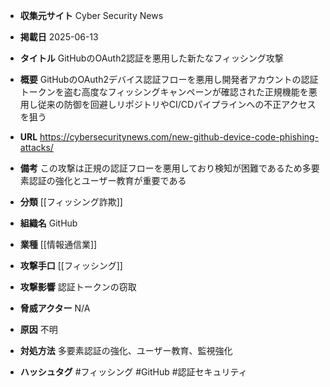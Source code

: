 - **収集元サイト**
Cyber Security News

- **掲載日**
2025-06-13

- **タイトル**
GitHubのOAuth2認証を悪用した新たなフィッシング攻撃

- **概要**
GitHubのOAuth2デバイス認証フローを悪用し開発者アカウントの認証トークンを盗む高度なフィッシングキャンペーンが確認された正規機能を悪用し従来の防御を回避しリポジトリやCI/CDパイプラインへの不正アクセスを狙う

- **URL**
https://cybersecuritynews.com/new-github-device-code-phishing-attacks/

- **備考**
この攻撃は正規の認証フローを悪用しており検知が困難であるため多要素認証の強化とユーザー教育が重要である

- **分類**
[[フィッシング詐欺]]

- **組織名**
GitHub

- **業種**
[[情報通信業]]

- **攻撃手口**
[[フィッシング]]

- **攻撃影響**
認証トークンの窃取

- **脅威アクター**
N/A

- **原因**
不明

- **対処方法**
多要素認証の強化、ユーザー教育、監視強化

- **ハッシュタグ**
#フィッシング #GitHub #認証セキュリティ
